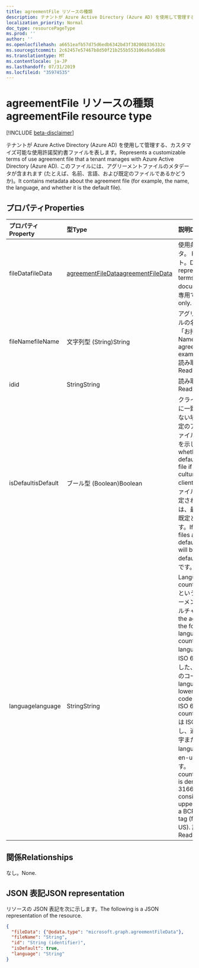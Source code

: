 ```yaml
---
title: agreementFile リソースの種類
description: テナントが Azure Active Directory (Azure AD) を使用して管理する、カスタマイズ可能な使用許諾契約書ファイルを表します。 このファイルには、アグリーメントファイルのメタデータが含まれます (たとえば、名前、言語、および既定のファイルであるかどうか)。
localization_priority: Normal
doc_type: resourcePageType
ms.prod: ''
author: ''
ms.openlocfilehash: a6651eafb57d75d6edb6342bd3f382008336332c
ms.sourcegitcommit: 2c62457e57467b8d50f21b255b553106a9a5d8d6
ms.translationtype: MT
ms.contentlocale: ja-JP
ms.lasthandoff: 07/31/2019
ms.locfileid: "35974535"
---
```

# <a name="agreementfile-resource-type"></a><span data-ttu-id="65fa3-104">agreementFile リソースの種類</span><span class="sxs-lookup"><span data-stu-id="65fa3-104">agreementFile resource type</span></span>

[!INCLUDE [beta-disclaimer](../../includes/beta-disclaimer.md)]

<span data-ttu-id="65fa3-105">テナントが Azure Active Directory (Azure AD) を使用して管理する、カスタマイズ可能な使用許諾契約書ファイルを表します。</span><span class="sxs-lookup"><span data-stu-id="65fa3-105">Represents a customizable terms of use agreement file that a tenant manages with Azure Active Directory (Azure AD).</span></span> <span data-ttu-id="65fa3-106">このファイルには、アグリーメントファイルのメタデータが含まれます (たとえば、名前、言語、および既定のファイルであるかどうか)。</span><span class="sxs-lookup"><span data-stu-id="65fa3-106">It contains metadata about the agreement file (for example, the name, the language, and whether it is the default file).</span></span>

<!--
## Methods

| Method       | Return Type | Description |
|:-------------|:------------|:------------|
| [Get agreementFile](../api/agreementfile-get.md) | [agreementFile](agreementfile.md) | Read properties and relationships of an **agreementFile** object. |
| [Update](../api/agreementfile-update.md) | [agreementFile](agreementfile.md) | Update an **agreementFile** object. |
| [Delete](../api/agreementfile-delete.md) | None | Delete an **agreementFile** object. |
-->

## <a name="properties"></a><span data-ttu-id="65fa3-107">プロパティ</span><span class="sxs-lookup"><span data-stu-id="65fa3-107">Properties</span></span>
| <span data-ttu-id="65fa3-108">プロパティ</span><span class="sxs-lookup"><span data-stu-id="65fa3-108">Property</span></span>     | <span data-ttu-id="65fa3-109">型</span><span class="sxs-lookup"><span data-stu-id="65fa3-109">Type</span></span>        | <span data-ttu-id="65fa3-110">説明</span><span class="sxs-lookup"><span data-stu-id="65fa3-110">Description</span></span> |
|:-------------|:------------|:------------|
|<span data-ttu-id="65fa3-111">fileData</span><span class="sxs-lookup"><span data-stu-id="65fa3-111">fileData</span></span>|[<span data-ttu-id="65fa3-112">agreementFileData</span><span class="sxs-lookup"><span data-stu-id="65fa3-112">agreementFileData</span></span>](agreementfiledata.md)|<span data-ttu-id="65fa3-113">使用条件を表すデータ。 PDF ドキュメント。</span><span class="sxs-lookup"><span data-stu-id="65fa3-113">Data representing the terms of use PDF document.</span></span> <span data-ttu-id="65fa3-114">読み取り専用です。</span><span class="sxs-lookup"><span data-stu-id="65fa3-114">Read-only.</span></span>|
|<span data-ttu-id="65fa3-115">fileName</span><span class="sxs-lookup"><span data-stu-id="65fa3-115">fileName</span></span>|<span data-ttu-id="65fa3-116">文字列型 (String)</span><span class="sxs-lookup"><span data-stu-id="65fa3-116">String</span></span>|<span data-ttu-id="65fa3-117">アグリーメントファイルの名前 (たとえば、「お持ちの形式」)。</span><span class="sxs-lookup"><span data-stu-id="65fa3-117">Name of the agreement file (for example, TOU.pdf).</span></span> <span data-ttu-id="65fa3-118">読み取り専用です。</span><span class="sxs-lookup"><span data-stu-id="65fa3-118">Read-only.</span></span>|
|<span data-ttu-id="65fa3-119">id</span><span class="sxs-lookup"><span data-stu-id="65fa3-119">id</span></span>|<span data-ttu-id="65fa3-120">String</span><span class="sxs-lookup"><span data-stu-id="65fa3-120">String</span></span>|<span data-ttu-id="65fa3-121">読み取り専用です。</span><span class="sxs-lookup"><span data-stu-id="65fa3-121">Read-only.</span></span>|
|<span data-ttu-id="65fa3-122">isDefault</span><span class="sxs-lookup"><span data-stu-id="65fa3-122">isDefault</span></span>|<span data-ttu-id="65fa3-123">ブール型 (Boolean)</span><span class="sxs-lookup"><span data-stu-id="65fa3-123">Boolean</span></span>|<span data-ttu-id="65fa3-124">クライアントの優先度に一致するカルチャがない場合に、これが既定のアグリーメントファイルであるかどうかを示します。</span><span class="sxs-lookup"><span data-stu-id="65fa3-124">Indicates whether this is the default agreement file if none of the cultures matches the client preference.</span></span> <span data-ttu-id="65fa3-125">ファイルが既定として設定されていない場合は、最初のファイルが既定として扱われます。</span><span class="sxs-lookup"><span data-stu-id="65fa3-125">If none of the files are marked as default, the first one will be treated as the default.</span></span> <span data-ttu-id="65fa3-126">読み取り専用です。</span><span class="sxs-lookup"><span data-stu-id="65fa3-126">Read-only.</span></span>|
|<span data-ttu-id="65fa3-127">language</span><span class="sxs-lookup"><span data-stu-id="65fa3-127">language</span></span>|<span data-ttu-id="65fa3-128">String</span><span class="sxs-lookup"><span data-stu-id="65fa3-128">String</span></span>|<span data-ttu-id="65fa3-129">Languagecode2-country/regioncode2 という形式の、アグリーメントファイルのカルチャ。</span><span class="sxs-lookup"><span data-stu-id="65fa3-129">Culture of the agreement file in the format languagecode2-country/regioncode2.</span></span> <span data-ttu-id="65fa3-130">languagecode2 は、ISO 639-1 から派生した、小文字の2文字のコードです。</span><span class="sxs-lookup"><span data-stu-id="65fa3-130">languagecode2 is a lowercase two-letter code derived from ISO 639-1.</span></span> <span data-ttu-id="65fa3-131">country/regioncode2 は ISO 3166 から派生し、通常は2つの大文字または BCP-47 language タグ (例: en-us) で構成されます。</span><span class="sxs-lookup"><span data-stu-id="65fa3-131">country/regioncode2 is derived from ISO 3166 and usually consists of two uppercase letters, or a BCP-47 language tag (for example, en-US).</span></span> <span data-ttu-id="65fa3-132">読み取り専用。</span><span class="sxs-lookup"><span data-stu-id="65fa3-132">Read-only.</span></span>|

## <a name="relationships"></a><span data-ttu-id="65fa3-133">関係</span><span class="sxs-lookup"><span data-stu-id="65fa3-133">Relationships</span></span>
<span data-ttu-id="65fa3-134">なし。</span><span class="sxs-lookup"><span data-stu-id="65fa3-134">None.</span></span>


## <a name="json-representation"></a><span data-ttu-id="65fa3-135">JSON 表記</span><span class="sxs-lookup"><span data-stu-id="65fa3-135">JSON representation</span></span>

<span data-ttu-id="65fa3-136">リソースの JSON 表記を次に示します。</span><span class="sxs-lookup"><span data-stu-id="65fa3-136">The following is a JSON representation of the resource.</span></span>

<!-- {
  "blockType": "resource",
  "optionalProperties": [

  ],
  "@odata.type": "microsoft.graph.agreementFile"
}-->

```json
{
  "fileData": {"@odata.type": "microsoft.graph.agreementFileData"},
  "fileName": "String",
  "id": "String (identifier)",
  "isDefault": true,
  "language": "String"
}

```

<!-- uuid: 8fcb5dbc-d5aa-4681-8e31-b001d5168d79
2015-10-25 14:57:30 UTC -->
<!--
{
  "type": "#page.annotation",
  "description": "agreementFile resource",
  "keywords": "",
  "section": "documentation",
  "tocPath": "",
  "suppressions": []
}
-->
